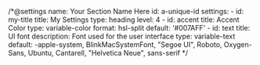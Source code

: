 


/*@settings
name: Your Section Name Here
id: a-unique-id
settings:
    - 
        id: my-title
        title: My Settings
        type: heading
        level: 4
    - 
        id: accent
        title: Accent Color
        type: variable-color
        format: hsl-split
        default: '#007AFF'
    - 
        id: text
        title: UI font
        description: Font used for the user interface
        type: variable-text
        default: -apple-system, BlinkMacSystemFont, "Segoe UI", Roboto, Oxygen-Sans, Ubuntu, Cantarell, "Helvetica Neue", sans-serif
*/





